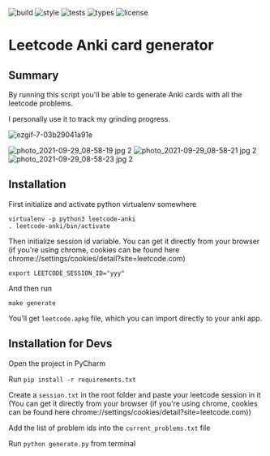 
![build](https://github.com/prius/leetcode-anki/actions/workflows/build-deck.yml/badge.svg)
![style](https://github.com/prius/leetcode-anki/actions/workflows/style-check.yml/badge.svg)
![tests](https://github.com/prius/leetcode-anki/actions/workflows/tests.yml/badge.svg)
![types](https://github.com/prius/leetcode-anki/actions/workflows/type-check.yml/badge.svg)
![license](https://img.shields.io/github/license/prius/leetcode-anki)

# Leetcode Anki card generator

## Summary
By running this script you'll be able to generate Anki cards with all the leetcode problems.

I personally use it to track my grinding progress.

![ezgif-7-03b29041a91e](https://user-images.githubusercontent.com/1616237/134259809-57af6afb-8885-4899-adf8-a2639977baeb.gif)

![photo_2021-09-29_08-58-19 jpg 2](https://user-images.githubusercontent.com/1616237/135676120-6a83229d-9715-45fb-8f85-1b1b27d96f9b.png)
![photo_2021-09-29_08-58-21 jpg 2](https://user-images.githubusercontent.com/1616237/135676123-106871e0-bc8e-4d23-acef-c27ebe034ecf.png)
![photo_2021-09-29_08-58-23 jpg 2](https://user-images.githubusercontent.com/1616237/135676125-90067ea3-e111-49da-ae13-7bce81040c37.png)


## Installation
First initialize and activate python virtualenv somewhere
```
virtualenv -p python3 leetcode-anki
. leetcode-anki/bin/activate
```

Then initialize session id variable. You can get it directly from your browser (if you're using chrome, cookies can be found here chrome://settings/cookies/detail?site=leetcode.com)
```
export LEETCODE_SESSION_ID="yyy"
```

And then run
```
make generate
```

You'll get `leetcode.apkg` file, which you can import directly to your anki app.

## Installation for Devs
Open the project in PyCharm

Run `pip install -r requirements.txt`

Create a `session.txt` in the root folder and paste your leetcode session in it (You can get it directly from your browser (if you're using chrome, cookies can be found here chrome://settings/cookies/detail?site=leetcode.com))

Add the list of problem ids into the `current_problems.txt` file

Run `python generate.py` from terminal
